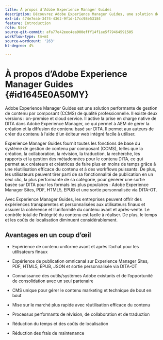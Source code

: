 ```yaml
---
title: À propos d’Adobe Experience Manager Guides
description: Découvrez Adobe Experience Manager Guides, une solution de gestion de contenu par composant DITA destinée aux entreprises. Découvrez les avantages de Experience Manager Guides.
exl-id: 474e7eab-3474-4362-9f1d-17cc98e53184
feature: Introduction
role: User
source-git-commit: afa77e42eec4ea900efff14f1ae5f79464591505
workflow-type: tm+mt
source-wordcount: '263'
ht-degree: 4%

---
```


# À propos d’Adobe Experience Manager Guides {#id1645E0A50MY}

Adobe Experience Manager Guides est une solution performante de gestion de contenu par composant \(CCMS\) de qualité professionnelle. Il existe deux versions : on-premise et cloud service. Il active la prise en charge native de DITA dans Adobe Experience Manager, ce qui permet à AEM de gérer la création et la diffusion de contenu basé sur DITA. Il permet aux auteurs de créer du contenu à l’aide d’un éditeur web intégré facile à utiliser.

Experience Manager Guides fournit toutes les fonctions de base du système de gestion de contenu par composant (CCMS), telles que la création, la collaboration, la révision, la traduction, la recherche, les rapports et la gestion des métadonnées pour le contenu DITA, ce qui permet aux créateurs et créatrices de faire plus en moins de temps grâce à une réutilisation efficace du contenu et à des workflows puissants. De plus, les utilisateurs peuvent tirer parti de sa fonctionnalité de publication en un seul clic, la plus performante de sa catégorie, pour générer une sortie basée sur DITA pour les formats les plus populaires : Adobe Experience Manager Sites, PDF, HTML5, EPUB et une sortie personnalisée via DITA-OT.

Avec Experience Manager Guides, les entreprises peuvent offrir des expériences transparentes et personnalisées aux utilisateurs finaux et assurer la cohérence et l’uniformité du contenu avant et après-vente. Le contrôle total de l’intégrité du contenu est facile à réaliser. De plus, le temps et les coûts de localisation diminuent considérablement.

## Avantages en un coup d’œil

- Expérience de contenu uniforme avant et après l’achat pour les utilisateurs finaux

- Expérience de publication omnicanal sur Experience Manager Sites, PDF, HTML5, EPUB, JSON et sortie personnalisée via DITA-OT

- Connaissance des outils/systèmes Adobe existants et de l’opportunité de consolidation avec un seul partenaire

- CMS unique pour gérer le contenu marketing et technique de bout en bout

- Mise sur le marché plus rapide avec réutilisation efficace du contenu

- Processus performants de révision, de collaboration et de traduction

- Réduction du temps et des coûts de localisation

- Réduction des frais de maintenance
